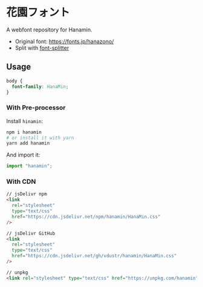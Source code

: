 # 花園フォント

A webfont repository for Hanamin.

- Original font: <https://fonts.jp/hanazono/>
- Split with [font-splitter](https://github.com/VdustR/font-splitter)

## Usage

```css
body {
  font-family: HanaMin;
}
```

### With Pre-processor

Install `hinamin`:

```sh
npm i hanamin
# or install it with yarn
yarn add hanamin
```

And import it:

```js
import "hanamin";
```

### With CDN

```html
// jsDelivr npm
<link
  rel="stylesheet"
  type="text/css"
  href="https://cdn.jsdelivr.net/npm/hanamin/HanaMin.css"
/>

// jsDelivr GitHub
<link
  rel="stylesheet"
  type="text/css"
  href="https://cdn.jsdelivr.net/gh/vdustr/hanamin/HanaMin.css"
/>

// unpkg
<link rel="stylesheet" type="text/css" href="https://unpkg.com/hanamin" />
```
